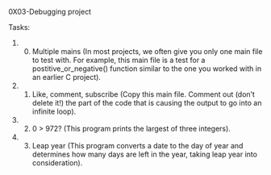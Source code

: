 0X03-Debugging project

Tasks:
1. 0. Multiple mains (In most projects, we often give you only one main file to test with. For example, this main file is a test for a postitive_or_negative() function similar to the one you worked with in an earlier C project).
2. 1. Like, comment, subscribe (Copy this main file. Comment out (don’t delete it!) the part of the code that is causing the output to go into an infinite loop).
3. 2. 0 > 972? (This program prints the largest of three integers).
4. 3. Leap year (This program converts a date to the day of year and determines how many days are left in the year, taking leap year into consideration). 
